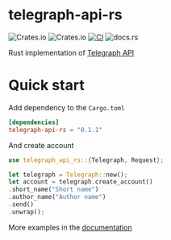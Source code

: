 # telegraph-api-rs

![Crates.io](https://img.shields.io/crates/v/telegraph-api-rs?style=plastic)
![Crates.io](https://img.shields.io/crates/l/telegraph-api-rs?style=plastic)
[![CI](https://github.com/heyyyoyy/telegraph-api-rs/actions/workflows/rust.yml/badge.svg)](https://github.com/heyyyoyy/telegraph-api-rs/actions/workflows/rust.yml)
![docs.rs](https://img.shields.io/docsrs/telegraph-api-rs?style=plastic)

Rust implementation of [Telegraph API](https://telegra.ph/api)

# Quick start

Add dependency to the `Cargo.toml`
```toml
[dependencies]
telegraph-api-rs = "0.1.1"
```

And create account

```rust
use telegraph_api_rs::{Telegraph, Request};

let telegraph = Telegraph::new();
let account = telegraph.create_account()
.short_name("Short name")
.author_name("Author name")
.send()
.unwrap();
```

More examples in the [documentation](https://docs.rs/telegraph-api-rs)
